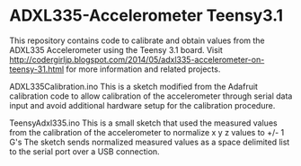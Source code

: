 ADXL335-Accelerometer Teensy3.1
=================================

This repository contains code to calibrate and obtain values from the ADXL335 Accelerometer using the Teensy 3.1 board. 
Visit http://codergirljp.blogspot.com/2014/05/adxl335-accelerometer-on-teensy-31.html for more information and related projects.


ADXL335Calibration.ino
This is a sketch modified from the Adafruit calibration code to allow calibration of the accelerometer through serial data input and avoid additional hardware setup for the calibration procedure.


TeensyAdxl335.ino
This is a small sketch that used the measured values from the calibration of the accelerometer 
to normalize x y z values to +/- 1 G's 
The sketch sends normalized measured values as a space delimited list to the serial port over a USB connection.

